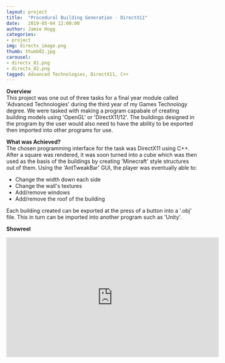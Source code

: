 ```yaml
---
layout: project
title:  "Procedural Building Generation - DirectX11"
date:   2019-05-04 12:00:00
author: Jamie Hogg
categories:
- project
img: directx_image.png
thumb: thumb02.jpg
carousel:
- directx_01.png
- directx_02.png
tagged: Advanced Technologies, DirectX11, C++
---
```

<B>Overview</B><BR>
This project was one out of three tasks for a final year module called 'Advanced Technologies' during the third year of my Games Technology degree. We were tasked with making a program capabale of creating building models using 'OpenGL' or 'DirectX11/12'. The buildings designed in the program by the user would also need to have the ability to be exported then imported into other programs for use.

<B>What was Achieved?</B><BR>
The chosen programming interface for the task was DirectX11 using C++. After a square was rendered, it was soon turned into a cube which was then used as the basis of the buildings by creating 'Minecraft' style structures out of them. 
Using the 'AntTweakBar' GUI, the player was eventually able to:
- Change the width down each side
- Change the wall's textures
- Add/remove windows
- Add/remove the roof of the building
  
Each building created can be exported at the press of a button into a '.obj' file. This in turn can be imported into another program such as 'Unity'.

<B>Showreel</B><BR>
<iframe width="560" height="315" src="https://www.youtube.com/embed/k7rdsLJaAtA" frameborder="0" allow="accelerometer; autoplay; encrypted-media; gyroscope; picture-in-picture" allowfullscreen></iframe>
